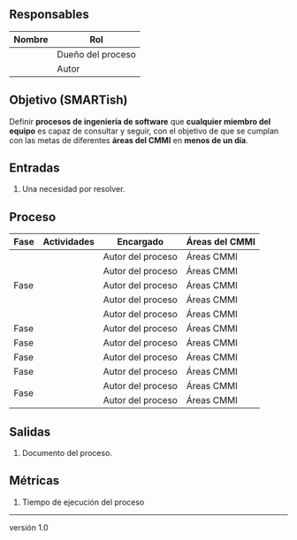 ## Responsables

| Nombre  | Rol   |
|---------|-------|
|         | Dueño del proceso |
|         | Autor |

## Objetivo (SMARTish)
Definir __procesos de ingeniería de software__ que __cualquier miembro del
equipo__  es capaz de consultar y seguir, con el objetivo de que se cumplan con
las metas de diferentes __áreas del CMMI__ en __menos de un día__.

## Entradas
1. Una necesidad por resolver.

## Proceso

<table>
  <thead>
    <tr>
      <th>Fase</th>
      <th>Actividades</th>
      <th>Encargado</th>
      <th>Áreas del CMMI</th>
    </tr>
  </thead>
  <tbody>
    <tr>
      <td rowspan="5">Fase</td>
      <td> </td>
      <td>Autor del proceso</td>
      <td>Áreas CMMI</td>
    </tr>
    <tr>
      <td> </td>
      <td>Autor del proceso</td>
      <td>Áreas CMMI</td>
    </tr>
    <tr>
      <td> </td>
      <td>Autor del proceso</td>
      <td>Áreas CMMI </td>
    </tr>
    <tr>
      <td> </td>
      <td>Autor del proceso</td>
      <td>Áreas CMMI</td>
    </tr>
    <tr>
      <td> </td>
      <td>Autor del proceso</td>
      <td>Áreas CMMI</td>
    </tr>
    <tr>
      <td>Fase</td>
      <td> </td>
      <td>Autor del proceso</td>
      <td>Áreas CMMI</td>
    </tr>
    <tr>
      <td>Fase</td>
      <td> </td>
      <td>Autor del proceso</td>
      <td>Áreas CMMI</td>
    </tr>
    <tr>
      <td>Fase</td>
      <td> </td>
      <td>Autor del proceso</td>
      <td>Áreas CMMI</td>
    </tr>
    <tr>
      <td>Fase</td>
      <td> </td>
      <td>Autor del proceso</td>
      <td>Áreas CMMI</td>
    </tr>
    <tr>
      <td rowspan="2">Fase</td>
      <td> </td>
      <td>Autor del proceso</td>
      <td>Áreas CMMI</td>
    </tr>
    <tr>
      <td> </td>
      <td>Autor del proceso</td>
      <td>Áreas CMMI</td>
    </tr>
  </tbody>
</table>

## Salidas
1. Documento del proceso.

## Métricas
1. Tiempo de ejecución del proceso

***
versión 1.0